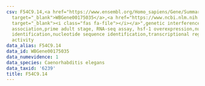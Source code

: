 ```yaml
---
csv: F54C9.14,<a href="https://www.ensembl.org/Homo_sapiens/Gene/Summary?db=core;g=WBGene00175035"
  target="_blank">WBGene00175035</a>,<a href="https://www.ncbi.nlm.nih.gov/pubmed/30894454"
  target="_blank"><i class="fas fa-file"></i></a>",genetic interference,functional
  association,prime adult stage, RNA-seq assay, hsf-1 overexpression,nucleotide sequence
  identification,nucleotide sequence identification,transcriptional regulation,up-regulates
  activity
data_alias: F54C9.14
data_id: WBGene00175035
data_numevidence: 1
data_species: Caenorhabditis elegans
data_taxid: '6239'
title: F54C9.14
---
```

